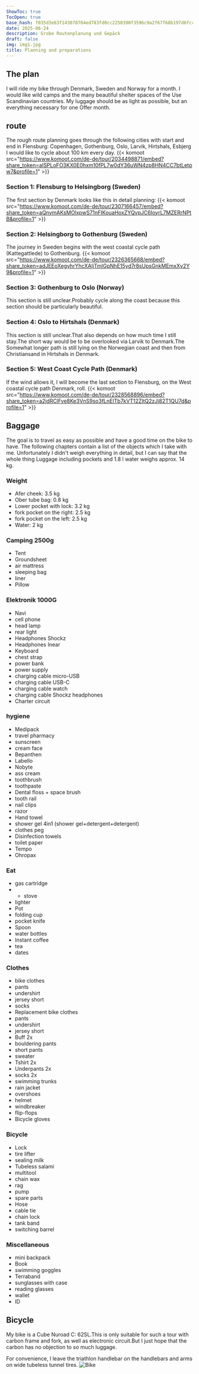 ```yaml
---
ShowToc: true
TocOpen: true
base_hash: f035d3e63f143078704ed783fd0cc2250390f3596c9a2f67f68b197d6fccc488
date: 2025-06-24
description: Grobe Routenplanung und Gepäck
draft: false
img: img1.jpg
title: Planning and preparations
---
```


## The plan
I will ride my bike through Denmark, Sweden and Norway for a month.
I would like wild camps and the many beautiful shelter spaces of the
Use Scandinavian countries.
My luggage should be as light as possible, but an everything necessary for one
Offer month.

## route
The rough route planning goes through the following cities with start and end in Flensburg:
Copenhagen, Gothenburg, Oslo, Larvik, Hirtshals, Esbjerg
I would like to cycle about 100 km every day.
{{< komoot src="https://www.komoot.com/de-de/tour/2034498871/embed?share_token=aISPLoFO3KX0E0hxm10fPL7w0dY36uWN4zp8HN4CC7btLetpw7&profile=1" >}}

### Section 1: Flensburg to Helsingborg (Sweden)
The first section by Denmark looks like this in detail planning:
{{< komoot src="https://www.komoot.com/de-de/tour/2307166457/embed?share_token=aQnymAKsMOlxpwS71nFIKouaHoxZYQvpJC6IoyrL7MZERrNPtB&profile=1" >}}

### Section 2: Helsingborg to Gothenburg (Sweden)
The journey in Sweden begins with the west coastal cycle path (Kattegattlede) to Gothenburg.
{{< komoot src="https://www.komoot.com/de-de/tour/2326365668/embed?share_token=adJEEoXegyhrYhcXAljTmIGpNhE15yd7r8sUpsGnkMEmxXy2Y9&profile=1" >}}

### Section 3: Gothenburg to Oslo (Norway)
This section is still unclear.Probably cycle along the coast because this section
should be particularly beautiful.

### Section 4: Oslo to Hirtshals (Denmark)
This section is still unclear.That also depends on how much time
I still stay.The short way would be to be overlooked via Larvik to Denmark.The
Somewhat longer path is still lying on the Norwegian coast and then from
Christiansand in Hirtshals in Denmark.

### Section 5: West Coast Cycle Path (Denmark)
If the wind allows it, I will become the last section to Flensburg, on the
West coastal cycle path Denmark, roll.
{{< komoot src="https://www.komoot.com/de-de/tour/2328568896/embed?share_token=a2jdRClFve8Ke3VnS9so3fLnElTb7kVT12ZltQ2zJi82T1QU7d&profile=1" >}}


## Baggage
The goal is to travel as easy as possible and have a good time on the bike
to have.
The following chapters contain a list of the objects which I
take with me.
Unfortunately I didn't weigh everything in detail, but I can say that the whole thing
Luggage including pockets and 1.8 l water weighs approx. 14 kg.

### Weight
- Afer cheek: 3.5 kg
- Ober tube bag: 0.8 kg
- Lower pocket with lock: 3.2 kg
- fork pocket on the right: 2.5 kg
- fork pocket on the left: 2.5 kg
- Water: 2 kg
### Camping 2500g
-  Tent
- Groundsheet
- air mattress
- sleeping bag
- liner
-  Pillow

### Elektronik 1000G
- Navi
- cell phone
- head lamp
- rear light
- Headphones Shockz
- Headphones Inear
-  Keyboard
- chest strap
- power bank
- power supply
- charging cable micro-USB
- charging cable USB-C
- charging cable watch
- charging cable Shockz headphones
- Charter circuit

### hygiene
- Medipack
- travel pharmacy
- sunscreen
- cream face
- Bepanthen
- Labello
- Nobyte
- ass cream
- toothbrush
- toothpaste
- Dental floss + space brush
- tooth rail
- nail clips
- razor
-  Hand towel
- shower gel 4in1 (shower gel+detergent+detergent)
- clothes peg
- Disinfection towels
- toilet paper
- Tempo
- Ohropax

### Eat
- gas cartridge
- - stove
- lighter
-  Pot
- folding cup
- pocket knife
-  Spoon
- water bottles
- Instant coffee
- tea
- dates

### Clothes
- bike clothes
- pants
- undershirt
- jersey short
- socks
- Replacement bike clothes
- pants
- undershirt
- jersey short
- Buff 2x
- bouldering pants
-  short pants
- sweater
- Tshirt 2x
- Underpants 2x
- socks 2x
- swimming trunks
- rain jacket
- overshoes
- helmet
- windbreaker
- flip-flops
- Bicycle gloves

### Bicycle
-  Lock
- tire lifter
- sealing milk
- Tubeless salami
- multitool
- chain wax
- rag
- pump
- spare parts
- Hose
- cable tie
- chain lock
- tank band
- switching barrel

### Miscellaneous
- mini backpack
-  Book
- swimming goggles
- Terraband
- sunglasses with case
- reading glasses
- wallet
-  ID

## Bicycle
My bike is a Cube Nuroad C: 62SL.This is only suitable for such a tour with carbon frame and fork, as well as electronic circuit.But I just hope that the carbon has no objection to so much luggage.

For convenience, I leave the triathlon handlebar on the handlebars and arms on wide tubeless tunnel tires.
![Bike](img1.jpg)